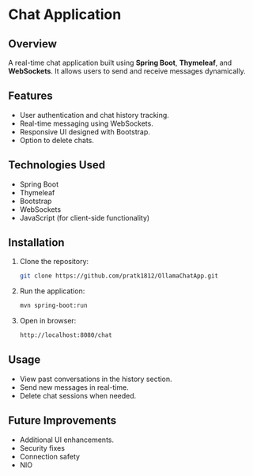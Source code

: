 # Chat Application

## Overview
A real-time chat application built using **Spring Boot**, **Thymeleaf**, and **WebSockets**. It allows users to send and receive messages dynamically.

## Features
- User authentication and chat history tracking.
- Real-time messaging using WebSockets.
- Responsive UI designed with Bootstrap.
- Option to delete chats.

## Technologies Used
- Spring Boot
- Thymeleaf
- Bootstrap
- WebSockets
- JavaScript (for client-side functionality)

## Installation
1. Clone the repository:
   ```bash
   git clone https://github.com/pratk1812/OllamaChatApp.git
   ```
2. Run the application:
   ```bash
   mvn spring-boot:run
   ```
3. Open in browser:
   ```bash
   http://localhost:8080/chat
   ```

## Usage
- View past conversations in the history section.
- Send new messages in real-time.
- Delete chat sessions when needed.
  
## Future Improvements
- Additional UI enhancements.
- Security fixes
- Connection safety
- NIO
